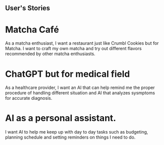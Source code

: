 ## User's Stories

# Matcha Café
As a matcha enthusiast, I want a restaurant just like Crumbl Cookies but for Matcha. I want to craft my own matcha and try out different flavors recommended by other matcha enthusiasts. 

# ChatGPT but for medical field
As a healthcare provider, I want an AI that can help remind me the proper procedure of handling different situation and AI that analyzes sysmptoms for accurate diagnosis.

# AI as a personal assistant.
I want AI to help me keep up with day to day tasks such as budgeting, planning schedule and setting reminders on things I need to do.